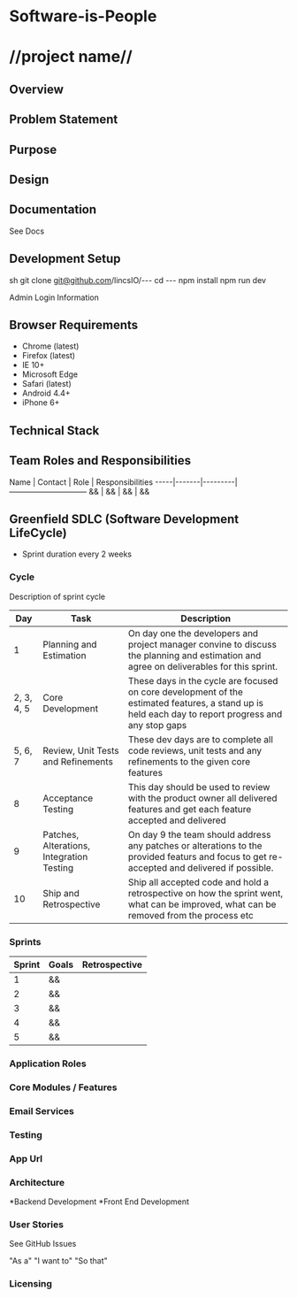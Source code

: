 # Software-is-People

# //project name//

## Overview

## Problem Statement

## Purpose

## Design

## Documentation 
See Docs

## Development Setup
sh
git clone git@github.com/lincsIO/---
cd ---
npm install
npm run dev

Admin Login Information

## Browser Requirements

* Chrome (latest)
* Firefox (latest)
* IE 10+
* Microsoft Edge
* Safari (latest)
* Android 4.4+
* iPhone 6+

## Technical Stack

## Team Roles and Responsibilities

Name | Contact | Role | Responsibilities
-----|-------|---------|——————————
&& | && | && | &&

## Greenfield SDLC (Software Development LifeCycle)

* Sprint duration every 2 weeks

### Cycle

Description of sprint cycle

Day | Task | Description
----|------|-----------------------------
1   | Planning and Estimation | On day one the developers and project manager convine to discuss the planning and estimation and agree on deliverables for this sprint.
2, 3, 4, 5 | Core Development | These days in the cycle are focused on core development of the estimated features, a stand up is held each day to report progress and any stop gaps
5, 6, 7 | Review, Unit Tests and Refinements | These dev days are to complete all code reviews, unit tests and any refinements to the given core features
8 | Acceptance Testing | This day should be used to review with the product owner all delivered features and get each feature accepted and delivered
9 | Patches, Alterations, Integration Testing | On day 9 the team should address any patches or alterations to the provided featurs and focus to get re-accepted and delivered if possible.
10 | Ship and Retrospective | Ship all accepted code and hold a retrospective on how the sprint went, what can be improved, what can be removed from the process etc

### Sprints

Sprint | Goals             |Retrospective
-------|-------------------|-----------------
1      | &&
2      | &&
3      | &&
4      | &&
5      | &&

### Application Roles

### Core Modules / Features

### Email Services

### Testing

### App Url


### Architecture

*Backend Development
*Front End Development

### User Stories

See GitHub Issues

"As a"
"I want to"
"So that"

### Licensing
